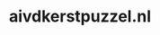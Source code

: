 ---
layout: post
title:  "aivdkerstpuzzel.nl"
internal_url:  "/data/aivdkerstpuzzel.nl.html"
categories: dutchgov
---